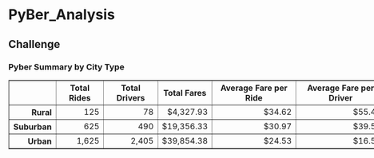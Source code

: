 # PyBer_Analysis


## Challenge


### Pyber Summary by City Type
<table border="1" class="dataframe" style="width:150%">
  <thead>
    <tr style="text-align  center;">
      <th></th>
      <th>Total Rides</th>
      <th>Total Drivers</th>
      <th>Total Fares</th>
      <th>Average Fare per Ride</th>
      <th>Average Fare per Driver</th>
    </tr>
  </thead>
  <tbody>
    <tr align="right">
      <th>Rural</th>
      <td>125</td>
      <td>78</td>
      <td>$4,327.93</td>
      <td>$34.62</td>
      <td>$55.49</td>
    </tr>
    <tr align="right">
      <th>Suburban</th>
      <td>625</td>
      <td>490</td>
      <td>$19,356.33</td>
      <td>$30.97</td>
      <td>$39.50</td>
    </tr>
    <tr align="right">
      <th>Urban</th>
      <td>1,625</td>
      <td>2,405</td>
      <td>$39,854.38</td>
      <td>$24.53</td>
      <td>$16.57</td>
    </tr>
  </tbody>
</table>
